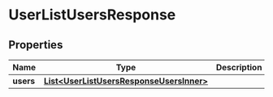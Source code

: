 

# UserListUsersResponse


## Properties

| Name | Type | Description | Notes |
|------------ | ------------- | ------------- | -------------|
|**users** | [**List&lt;UserListUsersResponseUsersInner&gt;**](UserListUsersResponseUsersInner.md) |  |  [optional] |



